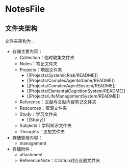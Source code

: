 # NotesFile


## 文件夹架构

文件夹架构为：
- 存储主要内容：
	- Collection：临时收集文件夹
	- Notes：笔记文件夹
	- Projects：项目文件夹
		- [[Projects/SystemicRisk/README]]
		- [[Projects/ComplexAgentsGame/README]]
		- [[Projects/ComplexAgentSystem/README]]
		- [[Projects/ElementalCognitionSystem/README]]
		- [[Projects/LifeManagementSystem/README]]
	- Reference：文献与文献内容笔记文件夹
	- Resources：资源文件夹
	- Study：学习文件夹
		- [[Study]]
	- Subjects：学科知识文件夹
	- Thoughts：思想文件夹
- 存储管理内容：
	- management
- 存储附件：
	- attachment
	- ReferenceNote：Citation对应设置文件夹